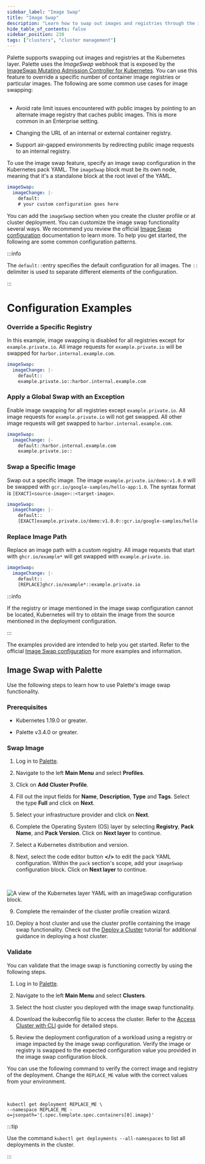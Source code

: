```yaml
---
sidebar_label: "Image Swap"
title: "Image Swap"
description: "Learn how to swap out images and registries through the image swap webhook exposed by Palette."
hide_table_of_contents: false
sidebar_position: 230
tags: ["clusters", "cluster management"]
---
```


Palette supports swapping out images and registries at the Kubernetes layer. Palette uses the _ImageSwap_ webhook that
is exposed by the
[ImageSwap Mutating Admission Controller for Kubernetes](https://github.com/phenixblue/imageswap-webhook/blob/master/README.md).
You can use this feature to override a specific number of container image registries or particular images. The following
are some common use cases for image swapping: <br /> <br />

- Avoid rate limit issues encountered with public images by pointing to an alternate image registry that caches public
  images. This is more common in an Enterprise setting.

- Changing the URL of an internal or external container registry.

- Support air-gapped environments by redirecting public image requests to an internal registry.

To use the image swap feature, specify an image swap configuration in the Kubernetes pack YAML. The `imageSwap` block
must be its own node, meaning that it's a standalone block at the root level of the YAML.

```yaml
imageSwap:
  imageChange: |-
    default:
    # your custom configuration goes here
```

You can add the `imageSwap` section when you create the cluster profile or at cluster deployment. You can customize the
image swap functionality several ways. We recommend you review the official
[Image Swap configuration](https://github.com/phenixblue/imageswap-webhook/blob/master/README.md#configuration)
documentation to learn more. To help you get started, the following are some common configuration patterns.

:::info

The `default::`entry specifies the default configuration for all images. The `::` delimiter is used to separate
different elements of the configuration.

:::

# Configuration Examples

### Override a Specific Registry

In this example, image swapping is disabled for all registries except for `example.private.io`. All image requests for
`example.private.io` will be swapped for `harbor.internal.example.com`.

```yaml
imageSwap:
  imageChange: |-
    default::
    example.private.io::harbor.internal.example.com
```

### Apply a Global Swap with an Exception

Enable image swapping for all registries except `example.private.io`. All image requests for `example.private.io` will
not get swapped. All other image requests will get swapped to `harbor.internal.example.com`.

```yaml
imageSwap:
  imageChange: |-
    default::harbor.internal.example.com
    example.private.io::
```

### Swap a Specific Image

Swap out a specific image. The image `example.private.io/demo:v1.0.0` will be swapped with
`gcr.io/google-samples/hello-app:1.0`. The syntax format is `[EXACT]<source-image>::<target-image>`.

```yaml
imageSwap:
  imageChange: |-
    default::
    [EXACT]example.private.io/demo:v1.0.0::gcr.io/google-samples/hello-app:1.0
```

### Replace Image Path

Replace an image path with a custom registry. All image requests that start with `ghcr.io/example*` will get swapped
with `example.private.io`.

```yaml
imageSwap:
  imageChange: |-
    default::
    [REPLACE]ghcr.io/example*::example.private.io
```

:::info

If the registry or image mentioned in the image swap configuration cannot be located, Kubernetes will try to obtain the
image from the source mentioned in the deployment configuration.

:::

The examples provided are intended to help you get started. Refer to the official
[Image Swap configuration](https://github.com/phenixblue/imageswap-webhook/blob/master/README.md#configuration) for more
examples and information.

## Image Swap with Palette

Use the following steps to learn how to use Palette's image swap functionality.

### Prerequisites

- Kubernetes 1.19.0 or greater.

- Palette v3.4.0 or greater.

### Swap Image

1. Log in to [Palette](https://console.spectrocloud.com).

2. Navigate to the left **Main Menu** and select **Profiles**.

3. Click on **Add Cluster Profile**.

4. Fill out the input fields for **Name**, **Description**, **Type** and **Tags**. Select the type **Full** and click on
   **Next**.

5. Select your infrastructure provider and click on **Next**.

6. Complete the Operating System (OS) layer by selecting **Registry**, **Pack Name**, and **Pack Version**. Click on
   **Next layer** to continue.

7. Select a Kubernetes distribution and version.

8. Next, select the code editor button **\</\>** to edit the pack YAML configuration. Within the `pack` section's scope,
   add your `imageSwap` configuration block. Click on **Next layer** to continue.

<br />

![A view of the Kubernetes layer YAML with an imageSwap configuration block.](/clusters_cluster-management_image-swap_kubernetes-layer-yaml.png)

9. Complete the remainder of the cluster profile creation wizard.

10. Deploy a host cluster and use the cluster profile containing the image swap functionality. Check out the
    [Deploy a Cluster](../public-cloud/deploy-k8s-cluster.md) tutorial for additional guidance in deploying a host
    cluster.

### Validate

You can validate that the image swap is functioning correctly by using the following steps.

1. Log in to [Palette](https://console.spectrocloud.com).

2. Navigate to the left **Main Menu** and select **Clusters**.

3. Select the host cluster you deployed with the image swap functionality.

4. Download the kubeconfig file to access the cluster. Refer to the [Access Cluster with CLI](palette-webctl.md) guide
   for detailed steps.

5. Review the deployment configuration of a workload using a registry or image impacted by the image swap configuration.
   Verify the image or registry is swapped to the expected configuration value you provided in the image swap
   configuration block.

You can use the following command to verify the correct image and registry of the deployment. Change the `REPLACE_ME`
value with the correct values from your environment.

<br />

```shell
kubectl get deployment REPLACE_ME \
--namespace REPLACE_ME -o=jsonpath='{.spec.template.spec.containers[0].image}'
```

:::tip

Use the command `kubectl get deployments --all-namespaces` to list all deployments in the cluster.

:::

